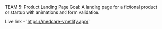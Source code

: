 TEAM 5: Product Landing Page
Goal: A landing page for a fictional product or startup with animations and form validation.


Live link - 'https://medcare-v.netlify.app/'

